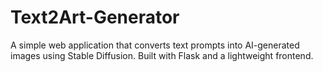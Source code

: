 # Text2Art-Generator
A simple web application that converts text prompts into AI-generated images using Stable Diffusion. Built with Flask and a lightweight frontend.
